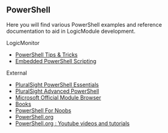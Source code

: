 ## PowerShell

Here you will find various PowerShell examples and reference documentation to aid in LogicModule development.

LogicMonitor
- [PowerShell Tips & Tricks](https://www.logicmonitor.com/support/terminology-syntax/scripting-support/powershell-tips-tricks/)
- [Embedded PowerShell Scripting](https://www.logicmonitor.com/support/terminology-syntax/scripting-support/embedded-powershell-scripting/)

External
- [PluralSight PowerShell Essentials](https://www.pluralsight.com/paths/windows-powershell-essentials)
- [PluralSight Advanced PowerShell](https://www.pluralsight.com/paths/powershell-scripting-and-toolmaking)
- [Microsoft Official Module Browser](https://docs.microsoft.com/en-us/powershell/module/)
- [Books](https://donjones.com/books/)
- [PowerShell For Noobs](https://leanpub.com/powershell-4n00bs)
- [PowerShell.org](https://powershell.org/)
- [PowerShell.org : Youtube videos and tutorials](https://www.youtube.com/powershellorg)

